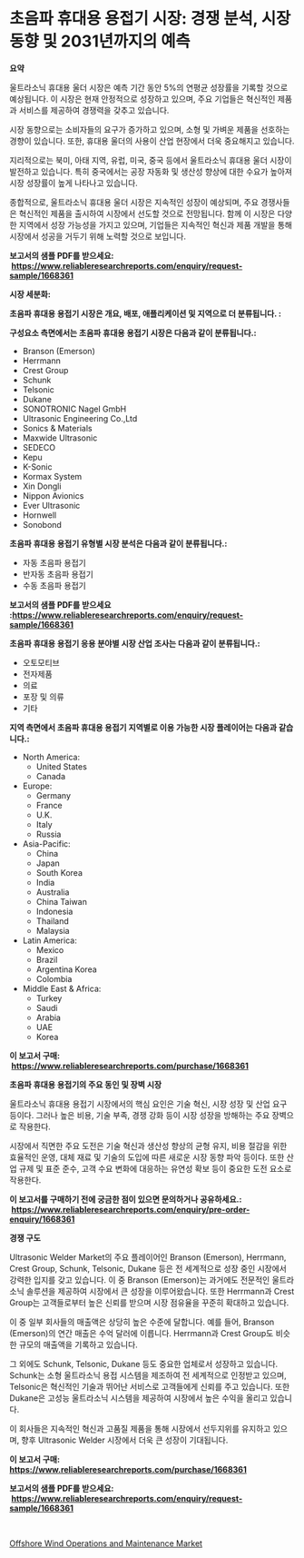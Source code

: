 <p><h1>초음파 휴대용 용접기 시장: 경쟁 분석, 시장 동향 및 2031년까지의 예측</h1></p><p><strong>요약</strong></p>
<p><p>울트라소닉 휴대용 울더 시장은 예측 기간 동안 5%의 연평균 성장률을 기록할 것으로 예상됩니다. 이 시장은 현재 안정적으로 성장하고 있으며, 주요 기업들은 혁신적인 제품과 서비스를 제공하여 경쟁력을 갖추고 있습니다.</p><p>시장 동향으로는 소비자들의 요구가 증가하고 있으며, 소형 및 가벼운 제품을 선호하는 경향이 있습니다. 또한, 휴대용 울더의 사용이 산업 현장에서 더욱 중요해지고 있습니다.</p><p>지리적으로는 북미, 아태 지역, 유럽, 미국, 중국 등에서 울트라소닉 휴대용 울더 시장이 발전하고 있습니다. 특히 중국에서는 공장 자동화 및 생산성 향상에 대한 수요가 높아져 시장 성장률이 높게 나타나고 있습니다.</p><p>종합적으로, 울트라소닉 휴대용 울더 시장은 지속적인 성장이 예상되며, 주요 경쟁사들은 혁신적인 제품을 출시하여 시장에서 선도할 것으로 전망됩니다. 함께 이 시장은 다양한 지역에서 성장 가능성을 가지고 있으며, 기업들은 지속적인 혁신과 제품 개발을 통해 시장에서 성공을 거두기 위해 노력할 것으로 보입니다.</p></p>
<p><strong>보고서의 샘플 PDF를 받으세요: &nbsp;<a href="https://www.reliableresearchreports.com/enquiry/request-sample/1668361">https://www.reliableresearchreports.com/enquiry/request-sample/1668361</a></strong></p>
<p><strong>시장 세분화:</strong></p>
<p><strong> 초음파 휴대용 용접기 시장은 개요, 배포, 애플리케이션 및 지역으로 더 분류됩니다. :</strong></p>
<p><strong>구성요소 측면에서는 초음파 휴대용 용접기 시장은 다음과 같이 분류됩니다.:</strong></p>
<p><ul><li>Branson (Emerson)</li><li>Herrmann</li><li>Crest Group</li><li>Schunk</li><li>Telsonic</li><li>Dukane</li><li>SONOTRONIC Nagel GmbH</li><li>Ultrasonic Engineering Co.,Ltd</li><li>Sonics & Materials</li><li>Maxwide Ultrasonic</li><li>SEDECO</li><li>Kepu</li><li>K-Sonic</li><li>Kormax System</li><li>Xin Dongli</li><li>Nippon Avionics</li><li>Ever Ultrasonic</li><li>Hornwell</li><li>Sonobond</li></ul></p>
<p><strong> 초음파 휴대용 용접기 유형별 시장 분석은 다음과 같이 분류됩니다.:</strong></p>
<p><ul><li>자동 초음파 용접기</li><li>반자동 초음파 용접기</li><li>수동 초음파 용접기</li></ul></p>
<p><strong>보고서의 샘플 PDF를 받으세요 :<a href="https://www.reliableresearchreports.com/enquiry/request-sample/1668361">https://www.reliableresearchreports.com/enquiry/request-sample/1668361</a></strong></p>
<p><strong> 초음파 휴대용 용접기 응용 분야별 시장 산업 조사는 다음과 같이 분류됩니다.:</strong></p>
<p><ul><li>오토모티브</li><li>전자제품</li><li>의료</li><li>포장 및 의류</li><li>기타</li></ul></p>
<p><strong>지역 측면에서 초음파 휴대용 용접기 지역별로 이용 가능한 시장 플레이어는 다음과 같습니다.:</strong></p>
<p><ul>
    <li>
        North America:
        <ul>
            <li>United States</li>
            <li>Canada</li>
        </ul>
    </li>
    <li>
        Europe:
        <ul>
            <li>Germany</li>
            <li>France</li>
            <li>U.K.</li>
            <li>Italy</li>
            <li>Russia</li>
        </ul>
    </li>
    <li>
        Asia-Pacific:
        <ul>
            <li>China</li>
            <li>Japan</li>
            <li>South Korea</li>
            <li>India</li>
            <li>Australia</li>
            <li>China Taiwan</li>
            <li>Indonesia</li>
            <li>Thailand</li>
            <li>Malaysia</li>
        </ul>
    </li>
    <li>
        Latin America:
        <ul>
            <li>Mexico</li>
            <li>Brazil</li>
            <li>Argentina Korea</li>
            <li>Colombia</li>
        </ul>
    </li>
    <li>
        Middle East & Africa:
        <ul>
            <li>Turkey</li>
            <li>Saudi</li>
            <li>Arabia</li>
            <li>UAE</li>
            <li>Korea</li>
        </ul>
    </li>
    </ul></p>
<p><strong>이 보고서 구매: &nbsp;<a href="https://www.reliableresearchreports.com/purchase/1668361">https://www.reliableresearchreports.com/purchase/1668361</a></strong></p>
<p><strong>초음파 휴대용 용접기의 주요 동인 및 장벽 시장</strong></p>
<p><p>울트라소닉 휴대용 용접기 시장에서의 핵심 요인은 기술 혁신, 시장 성장 및 산업 요구 등이다. 그러나 높은 비용, 기술 부족, 경쟁 강화 등이 시장 성장을 방해하는 주요 장벽으로 작용한다.</p><p>시장에서 직면한 주요 도전은 기술 혁신과 생산성 향상의 균형 유지, 비용 절감을 위한 효율적인 운영, 대체 재료 및 기술의 도입에 따른 새로운 시장 동향 파악 등이다. 또한 산업 규제 및 표준 준수, 고객 수요 변화에 대응하는 유연성 확보 등이 중요한 도전 요소로 작용한다.</p></p>
<p><strong>이 보고서를 구매하기 전에 궁금한 점이 있으면 문의하거나 공유하세요.: &nbsp;<a href="https://www.reliableresearchreports.com/enquiry/pre-order-enquiry/1668361">https://www.reliableresearchreports.com/enquiry/pre-order-enquiry/1668361</a></strong></p>
<p><strong>경쟁 구도</strong></p>
<p><p>Ultrasonic Welder Market의 주요 플레이어인 Branson (Emerson), Herrmann, Crest Group, Schunk, Telsonic, Dukane 등은 전 세계적으로 성장 중인 시장에서 강력한 입지를 갖고 있습니다. 이 중 Branson (Emerson)는 과거에도 전문적인 울트라소닉 솔루션을 제공하여 시장에서 큰 성장을 이루어왔습니다. 또한 Herrmann과 Crest Group는 고객들로부터 높은 신뢰를 받으며 시장 점유율을 꾸준히 확대하고 있습니다.</p><p>이 중 일부 회사들의 매출액은 상당히 높은 수준에 달합니다. 예를 들어, Branson (Emerson)의 연간 매출은 수억 달러에 이릅니다. Herrmann과 Crest Group도 비슷한 규모의 매출액을 기록하고 있습니다.</p><p>그 외에도 Schunk, Telsonic, Dukane 등도 중요한 업체로서 성장하고 있습니다. Schunk는 소형 울트라소닉 용접 시스템을 제조하여 전 세계적으로 인정받고 있으며, Telsonic은 혁신적인 기술과 뛰어난 서비스로 고객들에게 신뢰를 주고 있습니다. 또한 Dukane은 고성능 울트라소닉 시스템을 제공하여 시장에서 높은 수익을 올리고 있습니다.</p><p>이 회사들은 지속적인 혁신과 고품질 제품을 통해 시장에서 선두지위를 유지하고 있으며, 향후 Ultrasonic Welder 시장에서 더욱 큰 성장이 기대됩니다.</p></p>
<p><strong>이 보고서 구매: &nbsp; <a href="https://www.reliableresearchreports.com/purchase/1668361">https://www.reliableresearchreports.com/purchase/1668361</a></strong></p>
<p><strong>보고서의 샘플 PDF를 받으세요: &nbsp;<a href="https://www.reliableresearchreports.com/enquiry/request-sample/1668361">https://www.reliableresearchreports.com/enquiry/request-sample/1668361</a></strong><strong></strong></p>
<p>&nbsp;</p>
<p><p><a href="https://github.com/BryceTownsendr/Market-Research-Report-List-4/blob/main/offshore-wind-operations-and-maintenance-market.md">Offshore Wind Operations and Maintenance Market</a></p></p>